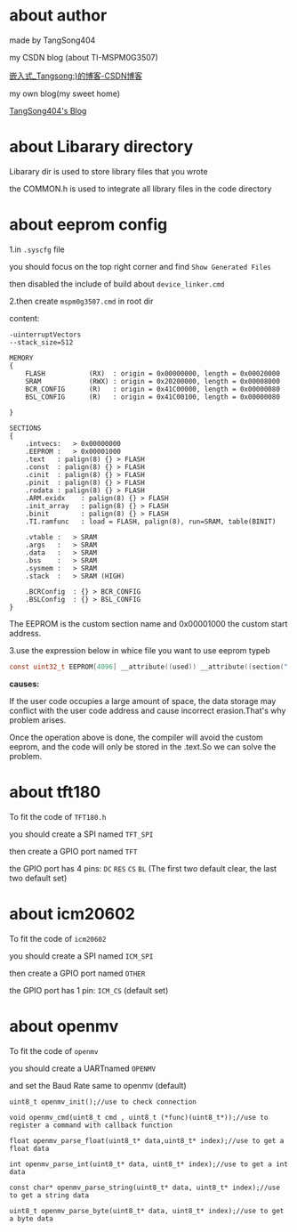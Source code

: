 # about author

made by TangSong404

my CSDN blog (about TI-MSPM0G3507)

[嵌入式_Tangsong:)的博客-CSDN博客](https://blog.csdn.net/2401_86231275/category_12723410.html?spm=1001.2014.3001.5482)

my own blog(my sweet home)

[TangSong404's Blog](https://www.tangsong404.top/)

# about Libarary directory

Libarary dir is used to store library files that you wrote

the COMMON.h  is used to integrate all library files in the code directory

# about eeprom config

1.in `.syscfg` file

you should focus on the top right corner and find `Show Generated Files`

then  disabled the include of build about `device_linker.cmd`

2.then create `mspm0g3507.cmd` in root dir

content:

```
-uinterruptVectors
--stack_size=512

MEMORY
{
    FLASH           (RX)  : origin = 0x00000000, length = 0x00020000
    SRAM            (RWX) : origin = 0x20200000, length = 0x00008000
    BCR_CONFIG      (R)   : origin = 0x41C00000, length = 0x00000080
    BSL_CONFIG      (R)   : origin = 0x41C00100, length = 0x00000080

}

SECTIONS
{
    .intvecs:   > 0x00000000
    .EEPROM :   > 0x00001000
    .text   : palign(8) {} > FLASH
    .const  : palign(8) {} > FLASH
    .cinit  : palign(8) {} > FLASH
    .pinit  : palign(8) {} > FLASH
    .rodata : palign(8) {} > FLASH
    .ARM.exidx    : palign(8) {} > FLASH
    .init_array   : palign(8) {} > FLASH
    .binit        : palign(8) {} > FLASH
    .TI.ramfunc   : load = FLASH, palign(8), run=SRAM, table(BINIT)

    .vtable :   > SRAM
    .args   :   > SRAM
    .data   :   > SRAM
    .bss    :   > SRAM
    .sysmem :   > SRAM
    .stack  :   > SRAM (HIGH)

    .BCRConfig  : {} > BCR_CONFIG
    .BSLConfig  : {} > BSL_CONFIG
}
```

The EEPROM is the custom section name and 0x00001000 the custom start address.

 3.use the expression below in whice file you want to use eeprom typeb

```c
const uint32_t EEPROM[4096] __attribute((used)) __attribute((section(".EEPROM")))={0};
```

**causes:**	

If the user code occupies a large amount of space, the data storage may conflict with the user code address and cause incorrect erasion.That's why problem arises.

Once the operation above is done, the compiler will avoid the custom eeprom, and the code will only be stored in the .text.So we can solve the problem.

# about tft180

To fit the code of `TFT180.h`

you should create a SPI named `TFT_SPI`

then create a GPIO port named `TFT`

the GPIO port has 4 pins: `DC`	`RES`	`CS`	`BL`	(The first two default clear, the last two default set)

# about icm20602

To fit the code of `icm20602`

you should create a SPI named `ICM_SPI`

then create a GPIO port named `OTHER`

the GPIO port has 1 pin: `ICM_CS` (default set)

# about openmv

To fit the code of `openmv`

you should create a UARTnamed `OPENMV`

and set the Baud Rate same to openmv (default)

```
uint8_t openmv_init();//use to check connection

void openmv_cmd(uint8_t cmd , uint8_t (*func)(uint8_t*));//use to register a command with callback function

float openmv_parse_float(uint8_t* data,uint8_t* index);//use to get a float data

int openmv_parse_int(uint8_t* data, uint8_t* index);//use to get a int data

const char* openmv_parse_string(uint8_t* data, uint8_t* index);//use to get a string data

uint8_t openmv_parse_byte(uint8_t* data, uint8_t* index);//use to get a byte data
```

